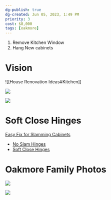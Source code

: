 ```yaml
---
dg-publish: true
dg-created: Jun 05, 2023, 1:49 PM
priority: 3
cost: $8,000
tags: [oakmore]
---
```


1. Remove Kitchen Window
2. Hang New cabinets

# Vision

![[House Renovation Ideas#Kitchen]]

![](https://hips.hearstapps.com/hmg-prod/images/edc120118pike04-1542730739.jpg)

![](https://www.lilyanncabinets.com/media/igallery/w/h/white_shaker_elite_2_.jpg)
# Soft Close Hinges

[Easy Fix for Slamming Cabinets](https://www.youtube.com/watch?v=Z_AYt7PSEU0)

- [No Slam Hinges](https://www.amazon.com/no-slam-hinges/s?k=no+slam+hinges)
- [Soft Close Hinges](https://www.homedepot.com/b/Hardware-Cabinet-Hardware-Cabinet-Hinges/Soft-Close/N-5yc1vZc29aZ1z0jp6o)

# Oakmore Family Photos

![](https://lh3.googleusercontent.com/pw/AJFCJaW7gwD-YVgXag4iwvAKcjPpKmbnl3Ovjdmd0xPXfx5MsF8siZL8orzdG6f37FnAOnzq5nZllmU6fO-FJqX3Q-8t-yvZU45Lz8IwRCMAaCQfHRhxaM2UlUISveyvT_OB3WecUYfhlMwsq1rflcr2jYe5fQ=w2644-h1983-s-no?authuser=0)

![](https://lh3.googleusercontent.com/pw/AJFCJaU2bTri36BwyV2M-F24xTXsHDIEwEg9tbGsPfytRoBBn-vuF_NAI7OHiSJ1aJTQO3dbEsHwsVejvEvwCMkEpX9_vRr5cmmNbfdtKQID5jDISTJx3NJSK60FqYA2OPURh5H7O9pmtOi9ZHtzb6czQX8OVQ=w2644-h1983-s-no?authuser=0)